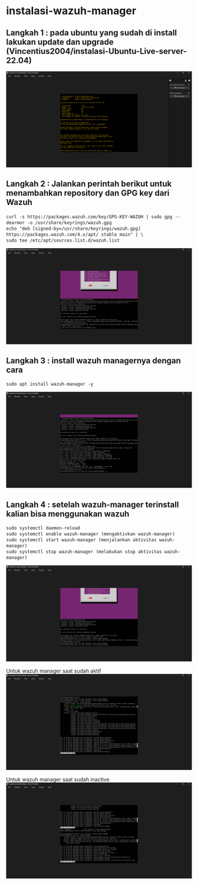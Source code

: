 # instalasi-wazuh-manager

## Langkah 1 : pada ubuntu yang sudah di install lakukan update dan upgrade (Vincentius2004/instalasi-Ubuntu-Live-server-22.04)

![Teks alternatif untuk gambar](pict/wazuhman-tests%20%5BRunning%5D%20-%20Oracle%20VirtualBox%2010_12_2025%207_00_24%20PM.png)

## Langkah 2 : Jalankan perintah berikut untuk menambahkan repository dan GPG key dari Wazuh
    curl -s https://packages.wazuh.com/key/GPG-KEY-WAZUH | sudo gpg --dearmor -o /usr/share/keyrings/wazuh.gpg
    echo "deb [signed-by=/usr/share/keyrings/wazuh.gpg] https://packages.wazuh.com/4.x/apt/ stable main" | \
    sudo tee /etc/apt/sources.list.d/wazuh.list
![Teks alternatif untuk gambar](pict/wazuhman-tests%20%5BRunning%5D%20-%20Oracle%20VirtualBox%2010_12_2025%207_19_01%20PM.png)

## Langkah 3 : install wazuh managernya dengan cara 
    sudo apt install wazuh-manager -y
![Teks alternatif untuk gambar](pict/wazuhman-tests%20%5BRunning%5D%20-%20Oracle%20VirtualBox%2010_12_2025%207_20_49%20PM.png)

## Langkah 4 : setelah wazuh-manager terinstall kalian bisa menggunakan wazuh 
    sudo systemctl daemon-reload
    sudo systemctl enable wazuh-manager (mengaktivkan wazuh-manager)
    sudo systemctl start wazuh-manager (menjalankan aktivitas wazuh-manager)
    sudo systemctl stop wazuh-manager (melakukan stop aktivitas wazuh-manager)
![Teks alternatif untuk gambar](pict/wazuhman-tests%20%5BRunning%5D%20-%20Oracle%20VirtualBox%2010_12_2025%207_30_23%20PM.png)

Untuk wazuh manager saat sudah aktif
![Teks alternatif untuk gambar](pict/wazuhman-tests%20%5BRunning%5D%20-%20Oracle%20VirtualBox%2010_12_2025%207_30_32%20PM.png)

Untuk wazuh manager saat sudah inactive
![Teks alternatif untuk gambar](pict/wazuhman-tests%20%5BRunning%5D%20-%20Oracle%20VirtualBox%2010_12_2025%207_38_36%20PM.png)


























